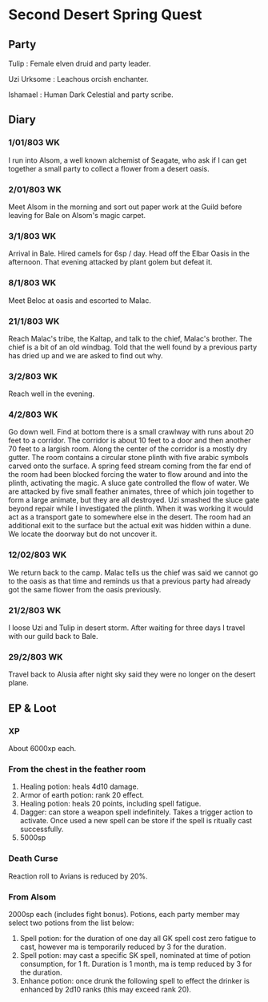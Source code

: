 # Second Desert Spring Quest

## Party

Tulip
:   Female elven druid and party leader.

Uzi Urksome
:   Leachous orcish enchanter.

Ishamael
:   Human Dark Celestial and party scribe.

## Diary

### 1/01/803 WK

I run into Alsom, a well known alchemist of Seagate, who ask if I can
get together a small party to collect a flower from a desert oasis.

### 2/01/803 WK

Meet Alsom in the morning and sort out paper work at the Guild before
leaving for Bale on Alsom\'s magic carpet.

### 3/1/803 WK

Arrival in Bale. Hired camels for 6sp / day. Head off the Elbar Oasis in
the afternoon. That evening attacked by plant golem but defeat it.

### 8/1/803 WK

Meet Beloc at oasis and escorted to Malac.

### 21/1/803 WK

Reach Malac\'s tribe, the Kaltap, and talk to the chief, Malac\'s
brother. The chief is a bit of an old windbag. Told that the well found
by a previous party has dried up and we are asked to find out why.

### 3/2/803 WK

Reach well in the evening.

### 4/2/803 WK

Go down well. Find at bottom there is a small crawlway with runs about
20 feet to a corridor. The corridor is about 10 feet to a door and then
another 70 feet to a largish room. Along the center of the corridor is a
mostly dry gutter. The room contains a circular stone plinth with five
arabic symbols carved onto the surface. A spring feed stream coming from
the far end of the room had been blocked forcing the water to flow
around and into the plinth, activating the magic. A sluce gate
controlled the flow of water. We are attacked by five small feather
animates, three of which join together to form a large animate, but they
are all destroyed. Uzi smashed the sluce gate beyond repair while I
investigated the plinth. When it was working it would act as a transport
gate to somewhere else in the desert. The room had an additional exit to
the surface but the actual exit was hidden within a dune. We locate the
doorway but do not uncover it.

### 12/02/803 WK

We return back to the camp. Malac tells us the chief was said we cannot
go to the oasis as that time and reminds us that a previous party had
already got the same flower from the oasis previously.

### 21/2/803 WK

I loose Uzi and Tulip in desert storm. After waiting for three days I
travel with our guild back to Bale.

### 29/2/803 WK

Travel back to Alusia after night sky said they were no longer on the
desert plane.

## EP & Loot

### XP

About 6000xp each.

### From the chest in the feather room

1.  Healing potion: heals 4d10 damage.
2.  Armor of earth potion: rank 20 effect.
3.  Healing potion: heals 20 points, including spell fatigue.
4.  Dagger: can store a weapon spell indefinitely. Takes a trigger
    action to activate. Once used a new spell can be store if the spell
    is ritually cast successfully.
5.  5000sp

### Death Curse

Reaction roll to Avians is reduced by 20%.

### From Alsom

2000sp each (includes fight bonus). Potions, each party member may
select two potions from the list below:

1.  Spell potion: for the duration of one day all GK spell cost zero
    fatigue to cast, however ma is temporarily reduced by 3 for the
    duration.
2.  Spell potion: may cast a specific SK spell, nominated at time of
    potion consumption, for 1 ft. Duration is 1 month, ma is temp
    reduced by 3 for the duration.
3.  Enhance potion: once drunk the following spell to effect the drinker
    is enhanced by 2d10 ranks (this may exceed rank 20).
